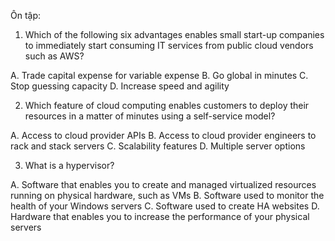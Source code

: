 

Ôn tập:


1. Which of the following six advantages enables small start-up companies to
immediately start consuming IT services from public cloud vendors such as AWS?

A. Trade capital expense for variable expense 
B. Go global in minutes 
C. Stop guessing capacity 
D. Increase speed and agility 


2. Which feature of cloud computing enables customers to deploy their resources
in a matter of minutes using a self-service model?

A. Access to cloud provider APIs 
B. Access to cloud provider engineers to rack and stack servers 
C. Scalability features 
D. Multiple server options 


3. What is a hypervisor?

A. Software that enables you to create and managed virtualized resources running on physical hardware, such as VMs 
B. Software used to monitor the health of your Windows servers 
C. Software used to create HA websites 
D. Hardware that enables you to increase the performance of your physical servers 

